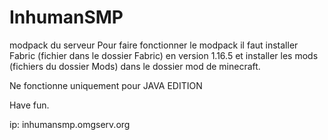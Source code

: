 # InhumanSMP
 modpack du serveur
Pour faire fonctionner le modpack il faut installer Fabric (fichier dans le dossier Fabric) en version 1.16.5 et installer les mods (fichiers du dossier Mods) dans le dossier mod de minecraft.
 
Ne fonctionne uniquement pour JAVA EDITION

Have fun.

ip: inhumansmp.omgserv.org